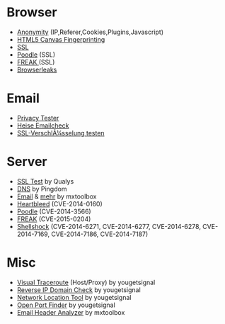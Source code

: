 # Browser
+ <a href="http://ip-check.info/" target="_blank">Anonymity</a> (IP,Referer,Cookies,Plugins,Javascript)
+ <a href="https://www.browserleaks.com/canvas" target="_blank">HTML5 Canvas Fingerprinting</a>
+ <a href="https://www.ssllabs.com/ssltest/viewMyClient.html" target="_blank">SSL</a>
+ <a href="https://www.poodletest.com/" target="_blank">Poodle</a> (SSL)
+ <a href="https://freakattack.com/clienttest.html" target="_blank">FREAK </a>(SSL)
+ <a href="https://browserleaks.com/">Browserleaks</a>
# Email
+ <a href="https://emailprivacytester.com/" target="_blank">Privacy Tester</a>
+ <a href="http://www.heise.de/security/dienste/Emailcheck-2109.html" target="_blank">Heise Emailcheck</a>
+ <a href="https://www.checktls.com/" target="_blank">SSL-VerschlÃ¼sselung testen</a>
# Server
+ <a href="https://www.ssllabs.com/ssltest/analyze.html" target="_blank">SSL Test</a> by Qualys
+ <a href="http://dnscheck.pingdom.com/" target="_blank">DNS</a> by Pingdom
+ <a href="https://mxtoolbox.com/NetworkTools.aspx" target="_blank">Email</a> &amp; <a href="https://mxtoolbox.com/SuperTool.aspx" target="_blank">mehr</a> by mxtoolbox
+ <a href="https://filippo.io/Heartbleed" target="_blank">Heartbleed</a> (CVE-2014-0160)
+ <a href="https://www.poodlescan.com/" target="_blank">Poodle</a> (CVE-2014-3566)
+ <a href="http://www.freakattacktest.tk/index.html" target="_blank">FREAK</a> (CVE-2015-0204)
+ <a href="https://shellshocker.net/" target="_blank">Shellshock</a> (CVE-2014-6271, CVE-2014-6277, CVE-2014-6278, CVE-2014-7169, CVE-2014-7186, CVE-2014-7187)
# Misc
+ <a href="http://www.yougetsignal.com/tools/visual-tracert/" target="_blank">Visual Traceroute</a> (Host/Proxy) by yougetsignal
+ <a href="http://www.yougetsignal.com/tools/web-sites-on-web-server/" target="_blank">Reverse IP Domain Check</a> by yougetsignal
+ <a href="http://www.yougetsignal.com/tools/network-location/" target="_blank">Network Location Tool</a> by yougetsignal
+ <a href="http://www.yougetsignal.com/tools/open-ports/" target="_blank">Open Port Finder</a> by yougetsignal
+ <a href="https://mxtoolbox.com/EmailHeaders.aspx" target="_blank">Email Header Analyzer</a> by mxtoolbox

